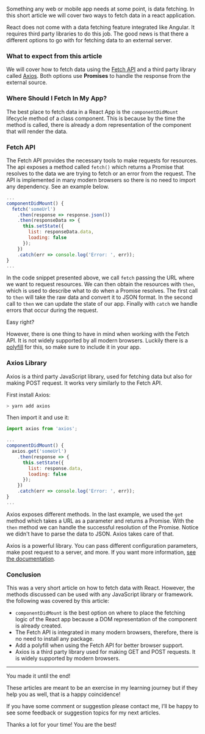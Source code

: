 Something any web or mobile app needs at some point, is data fetching. In this short article we will cover two ways to fetch data in a react application. 

React does not come with a data fetching feature integrated like Angular. It requires third party libraries to do this job. The good news is that there a different options to go with for fetching data to an external server. 

### What to expect from this article

We will cover how to fetch data using the [Fetch API](https://developer.mozilla.org/en-US/docs/Web/API/Fetch_API) and a third party library called [Axios](https://github.com/axios/axios). Both options use **Promises** to handle the response from the external source. 

### Where Should I Fetch In My App?

The best place to fetch data in a React App is the `componentDidMount` lifecycle method of  a class component. This is because by the time the method is called, there is already a dom representation of the component that will render the data.

### Fetch API

The Fetch API provides the necessary tools to make requests for resources. The api exposes a method called `fetch()` which returns a Promise that resolves to the data we are trying to fetch or an error from the request. The API is implemented in many modern browsers so there is no need to import any dependency. See an example below.

```javascript
...
componentDidMount() {
  fetch('someUrl')
    .then(response => response.json())
    .then(responseData => {
      this.setState({
        list: responseData.data,
        loading: false
      });
    })
    .catch(err => console.log('Error: ', err));
}
...
```

In the code snippet presented above, we call `fetch` passing the URL where we want to request resources. We can then obtain the resources with `then`, which is used to describe what to do when a Promise resolves. The first call to `then` will take the raw data and convert it to JSON format. In the second call to `then` we can update the state of our app. Finally with `catch` we handle errors that occur during the request.

Easy right? 

However, there is one thing to have in mind when working with the Fetch API. It is not widely supported by all modern browsers. Luckily there is a [polyfill](https://github.com/github/fetch) for this, so make sure to include it in your app.

### Axios Library

Axios is a third party JavaScript library, used for fetching data but also for making POST request. It works very similarly to the Fetch API. 

First install Axios:

```bash
> yarn add axios
```

Then import it and use it:

```javascript
import axios from 'axios';

...
componentDidMount() {
  axios.get('someUrl')
    .then(response => {
      this.setState({
        list: response.data,
        loading: false
      });
    })
    .catch(err => console.log('Error: ', err));
}
...
```

Axios exposes different methods. In the last example, we used the `get` method which takes a URL as a parameter and returns a Promise. With the `then` method we can handle the successful resolution of the Promise. Notice we didn't have to parse the data to JSON. Axios takes care of that. 

Axios is a powerful library. You can pass different configuration parameters, make post request to a server, and more. If you want more information, [see the documentation](https://github.com/axios/axios).

### Conclusion

This was a very short article on how to fetch data with React. However, the methods discussed can be used with any JavaScript library or framework.  the following was covered by this article:

* `componentDidMount` is the best option on where to place the fetching logic of the React app because a DOM representation of the component is already created.
* The Fetch API is integrated in many modern browsers, therefore, there is no need to install any package.
* Add a polyfill when using the Fetch API for better browser support.
* Axios is a third party library used for making GET and POST requests. It is widely supported by modern browsers.


---

You made it until the end!

These articles are meant to be an exercise in my learning journey but if they help you as well, that is a happy coincidence! 

If you have some comment or suggestion please contact me, I’ll be happy to see some feedback or suggestion topics for my next articles.

Thanks a lot for your time! You are the best!


